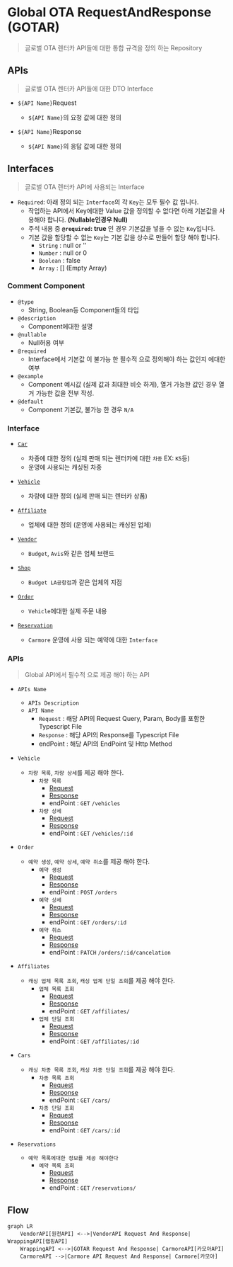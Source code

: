 # Global OTA RequestAndResponse (GOTAR)
> 글로벌 OTA 렌터카 API들에 대한 통합 규격을 정의 하는 Repository

## APIs
> 글로벌 OTA 렌터카 API들에 대한 DTO Interface

  - `${API Name}`Request
    - `${API Name}`의 요청 값에 대한 정의

  - `${API Name}`Response
    - `${API Name}`의 응답 값에 대한 정의

## Interfaces
> 글로벌 OTA 렌터카 API에 사용되는 Interface

- `Required`: 아래 정의 되는 `Interface`의 각 `Key`는 모두 필수 값 입니다.
  - 작업하는 API에서 Key에대한 Value 값을 정의할 수 없다면 아래 기본값을 사용해야 합니다. __(Nullable인경우 Null)__
  - 주석 내용 중 __`@required`: true__ 인 경우 기본값을 넣을 수 없는 `Key`입니다.
  - 기본 값을 할당할 수 없는 `Key`는 기본 값을 상수로 만들어 할당 해야 합니다.
    - `String` : null or ''
    - `Number` : null or 0
    - `Boolean` : false
    - `Array` : [] (Empty Array)

### Comment Component
  - `@type`
    - String, Boolean등 Component들의 타입
  - `@description`
    - Component에대한 설명
  - `@nullable`
    - Null허용 여부
  - `@required`
    - Interface에서 기본값 이 불가능 한 필수적 으로 정의해야 하는 값인지 에대한 여부
  - `@example`
    - Component 예시값 (실제 값과 최대한 비슷 하게), 열거 가능한 값인 경우 열거 가능한 값을 전부 작성.
  - `@default`
    - Component 기본값, 불가능 한 경우 `N/A`

### Interface
  - [`Car`](Car.ts)
    - 차종에 대한 정의 (실제 판매 되는 렌터카에 대한 `차종` EX: `K5`등)
    - 운영에 사용되는 캐싱된 차종

  - [`Vehicle`](Vehicle.ts)
    - 차량에 대한 정의 (실제 판매 되는 렌터카 상품)

  - [`Affiliate`](Affiliate.ts)
    - 업체에 대한 정의 (운영에 사용되는 캐싱된 업체)

  - [`Vendor`](Vendor.ts)
    - `Budget`, `Avis`와 같은 업체 브랜드

  - [`Shop`](Shop.ts)
    - `Budget LA공항점`과 같은 업체의 지점

  - [`Order`](Order.ts)
    - `Vehicle`에대한 실제 주문 내용

  - [`Reservation`](Reservation.ts)
    - `Carmore` 운영에 사용 되는 예약에 대한 `Interface`

### APIs
> Global API에서 필수적 으로 제공 해야 하는 API

  - `APIs Name`
    - `APIs Description`
    - `API Name`
      - `Request` : 해당 API의 Request Query, Param, Body를 포함한 Typescript File
      - `Response` : 해당 API의 Response를 Typescript File
      - endPoint : 해당 API의 EndPoint 및  Http Method

  - `Vehicle`
    - `차량 목록`, `차량 상세`를 제공 해야 한다.
      - `차량 목록`
        - [Request](./APIs/DTO/Request/VehicleListRequest.ts)
        - [Response](./APIs/DTO/Response/VehicleListResponse.ts)
        - endPoint : `GET` `/vehicles`
      - `차량 상세`
        - [Request](./APIs/DTO/Request/VehicleDetailRequest.ts)
        - [Response](./APIs/DTO/Response/VehicleDetailResponse.ts)
        - endPoint : `GET` `/vehicles/:id`
  - `Order`
    - `예약 생성`, `예약 상세`, `예약 취소`를 제공 해야 한다.
      - `예약 생성`
        - [Request](./APIs/DTO/Request/OrderCreateRequest.ts)
        - [Response](./APIs/DTO/Response/OrderCreateResponse.ts)
        - endPoint : `POST` `/orders`
      - `예약 상세`
        - [Request](./APIs/DTO/Request/OrderDetailRequest.ts)
        - [Response](./APIs/DTO/Response/OrderDetailResponse.ts)
        - endPoint : `GET` `/orders/:id`
      - `예약 취소`
        - [Request](./APIs/DTO/Request/OrderCancelRequest.ts)
        - [Response](./APIs/DTO/Response/OrderCancelResponse.ts)
        - endPoint : `PATCH` `/orders/:id/cancelation`
  - `Affiliates`
    - `캐싱 업체 목록 조회`, `캐싱 업체 단일 조회`를 제공 해야 한다.
      - `업체 목록 조회`
        - [Request](./APIs/DTO/Request/GetAffiliatesRequest.ts)
        - [Response](./APIs/DTO/Response/GetAffiliatesResponse.ts)
        - endPoint : `GET` `/affiliates/`
      - `업체 단일 조회`
        - [Request](./APIs/DTO/Request/GetAffiliateRequest.ts)
        - [Response](./APIs/DTO/Response/GetAffiliateResponse.ts)
        - endPoint : `GET` `/affiliates/:id`
  - `Cars`
    - `캐싱 차종 목록 조회`, `캐싱 차종 단일 조회`를 제공 해야 한다.
      - `차종 목록 조회`
        - [Request](./APIs/DTO/Request/GetCarsRequest.ts)
        - [Response](./APIs/DTO/Response/GetCarsResponse.ts)
        - endPoint : `GET` `/cars/`
      - `차종 단일 조회`
        - [Request](./APIs/DTO/Request/GetCarRequest.ts)
        - [Response](./APIs/DTO/Response/GetCarResponse.ts)
        - endPoint : `GET` `/cars/:id`  
  - `Reservations`
    - `예약 목록에대한 정보를 제공 해야한다`
      - `예약 목록 조회`
        - [Request](./APIs/DTO/Request/GetReservationsRequest.ts)
        - [Response](./APIs/DTO/Response/GetReservationsResponse.ts)
        - endPoint : `GET` `/reservations/` 

## Flow

```mermaid
graph LR
    VendorAPI[원천API] <-->|VendorAPI Request And Response| WrappingAPI[랩핑API]
    WrappingAPI <-->|GOTAR Request And Response| CarmoreAPI[카모아API]
    CarmoreAPI -->|Carmore API Request And Response| Carmore[카모아]
```
